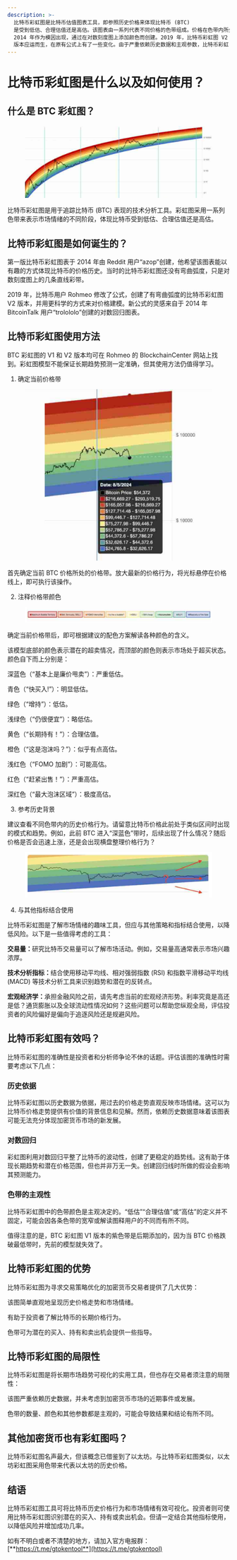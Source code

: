 ```yaml
---
description: >-
  比特币彩虹图是比特币估值图表工具，即参照历史价格来体现比特币 (BTC)
  是受到低估、合理估值还是高估。该图表由一系列代表不同价格的色带组成。价格在色带内所处的位置可以体现比特币的市场情绪和潜在的长期走势。BTC 彩虹图于
  2014 年作为模因出现，通过在对数刻度图上添加颜色而创建。2019 年，比特币彩虹图 V2
  版本应运而生，在原有公式上有了一些变化。由于严重依赖历史数据和主观参数，比特币彩虹
---
```


# 比特币彩虹图是什么以及如何使用？

## 什么是 BTC 彩虹图？

<figure><img src="../.gitbook/assets/21 (1).png" alt=""><figcaption></figcaption></figure>

比特币彩虹图是用于追踪比特币 (BTC) 表现的技术分析工具。彩虹图采用一系列色带来表示市场情绪的不同阶段，体现比特币受到低估、合理估值还是高估。

## 比特币彩虹图是如何诞生的？

第一版比特币彩虹图表于 2014 年由 Reddit 用户“azop”创建，他希望该图表能以有趣的方式体现比特币的价格历史。当时的比特币彩虹图还没有弯曲弧度，只是对数刻度图上的几条直线彩带。

2019 年，比特币用户 Rohmeo 修改了公式，创建了有弯曲弧度的比特币彩虹图 V2 版本，并用更科学的方式来对价格建模。新公式的灵感来自于 2014 年 BitcoinTalk 用户“trolololo”创建的对数回归图表。

## 比特币彩虹图使用方法

BTC 彩虹图的 V1 和 V2 版本均可在 Rohmeo 的 BlockchainCenter 网站上找到。彩虹图模型不能保证长期趋势预测一定准确，但其使用方法仍值得学习。

1. 确定当前价格带

<figure><img src="../.gitbook/assets/21 (2).png" alt=""><figcaption></figcaption></figure>

首先确定当前 BTC 价格所处的价格带。放大最新的价格行为，将光标悬停在价格线上，即可执行该操作。

2. 注释价格带颜色

<figure><img src="../.gitbook/assets/21 (3).png" alt=""><figcaption></figcaption></figure>

确定当前价格带后，即可根据建议的配色方案解读各种颜色的含义。

该模型底部的颜色表示潜在的超卖情况，而顶部的颜色则表示市场处于超买状态。颜色自下而上分别是：

深蓝色（“基本上是廉价甩卖”）：严重低估。

青色（“快买入!”）：明显低估。

绿色（“增持”）：低估。

浅绿色（“仍很便宜”）：略低估。

黄色（“长期持有！”）：合理估值。

橙色（“这是泡沫吗？”）：似乎有点高估。

浅红色（“FOMO 加剧”）：可能高估。

红色（“赶紧出售！”）：严重高估。

深红色（“最大泡沫区域”）：极度高估。

3. 参考历史背景

建议查看不同色带内的历史价格行为。请留意比特币价格此前处于类似区间时出现的模式和趋势。例如，此前 BTC 进入“深蓝色”带时，后续出现了什么情况？随后价格是否会迅速上涨，还是会出现横盘整理价格行为？

<figure><img src="../.gitbook/assets/21 (4).png" alt=""><figcaption></figcaption></figure>

4. 与其他指标结合使用

比特币彩虹图是了解市场情绪的趣味工具，但应与其他策略和指标结合使用，以降低风险。以下是一些值得考虑的工具：

**交易量：**&#x7814;究比特币交易量可以了解市场活动。例如，交易量高通常表示市场兴趣浓厚。

**技术分析指标：**&#x7ED3;合使用移动平均线、相对强弱指数 (RSI) 和指数平滑移动平均线 (MACD) 等技术分析工具来识别趋势和潜在的反转点。

**宏观经济学：**&#x627F;担金融风险之前，请先考虑当前的宏观经济形势。利率究竟是高还是低？通货膨胀以及全球流动性情况如何？这些问题可以帮助您纵观全局，评估投资者的风险偏好是偏向于追逐风险还是规避风险。

## 比特币彩虹图有效吗？

比特币彩虹图的准确性是投资者和分析师争论不休的话题。评估该图的准确性时需要考虑以下几点：

### 历史依据

比特币彩虹图以历史数据为依据，用过去的价格走势直观反映市场情绪。这可以为比特币价格走势提供有价值的背景信息和见解。然而，依赖历史数据意味着该图表可能无法充分体现加密货币市场的新发展。

### 对数回归

彩虹图利用对数回归平整了比特币的波动性，创建了更稳定的趋势线。这有助于体现长期趋势和潜在价格范围，但也并非万无一失。创建回归线时所做的假设会影响其预测能力。

### 色带的主观性

比特币彩虹图中的色带颜色是主观决定的。“低估”“合理估值”或“高估”的定义并不固定，可能会因各条色带的宽窄或解读图释用户的不同而有所不同。

值得注意的是，BTC 彩虹图 V1 版本的紫色带是后期添加的，因为当 BTC 价格跌破最低带时，先前的模型就失效了。

## 比特币彩虹图的优势

比特币彩虹图为寻求交易策略优化的加密货币交易者提供了几大优势：

该图简单直观地呈现历史价格走势和市场情绪。

有助于投资者了解比特币的长期价格行为。

色带可为潜在的买入、持有和卖出机会提供一些指导。

## 比特币彩虹图的局限性

比特币彩虹图是将长期市场趋势可视化的实用工具，但也存在交易者须注意的局限性：

该图严重依赖历史数据，并未考虑到加密货币市场的近期事件或发展。

色带的数量、颜色和其他参数都是主观的，可能会导致结果和结论有所不同。

## 其他加密货币也有彩虹图吗？

比特币彩虹图名声最大，但该概念已借鉴到了以太坊。与比特币彩虹图类似，以太坊彩虹图采用色带来代表以太坊的历史价格。

## 结语

比特币彩虹图工具可将比特币历史价格行为和市场情绪有效可视化。投资者则可使用比特币彩虹图识别潜在的买入、持有或卖出机会。但请一定结合其他指标使用，以降低风险并增加成功几率。

如有不明白或者不清楚的地方，请加入官方电报群：[**https://t.me/gtokentool**](https://t.me/gtokentool)
